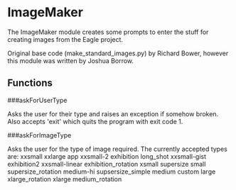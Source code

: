 ImageMaker
==========

The ImageMaker module creates some prompts to enter the stuff for creating images from the Eagle project.

Original base code (make_standard_images.py) by Richard Bower, however
this module was written by Joshua Borrow.

Functions
--------

###askForUserType

Asks the user for their type and raises an exception if somehow
broken. Also accepts 'exit' which quits the program with exit code 1.

###askForImageType

Asks the user for the type of image required. The currently accepted types are:
		xxsmall 				    xxlarge 					app
		xxsmall-2 				exhibition  				long_shot
		xxsmall-gist 			exhibition2
		xxsmall-linear 	   	exhibition_rotation
		xsmall 					supersize
		small					    supersize_rotation
		medium-hi 				supsersize_simple
		medium 					custom
		large 					    xlarge_rotation
		xlarge 				   	    medium_rotation

